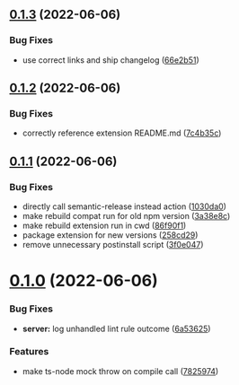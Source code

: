 ## [0.1.3](https://github.com/wtho/vscode-commit-pro/compare/v0.1.2...v0.1.3) (2022-06-06)


### Bug Fixes

* use correct links and ship changelog ([66e2b51](https://github.com/wtho/vscode-commit-pro/commit/66e2b51f958e22d109a9c26a3d82d0530ce277a0))

## [0.1.2](https://github.com/wtho/vscode-commit-pro/compare/v0.1.1...v0.1.2) (2022-06-06)


### Bug Fixes

* correctly reference extension README.md ([7c4b35c](https://github.com/wtho/vscode-commit-pro/commit/7c4b35cd4c4d6ec19bc2e31cb2660788e1db3a71))

## [0.1.1](https://github.com/wtho/vscode-commit-pro/compare/v0.1.0...v0.1.1) (2022-06-06)


### Bug Fixes

* directly call semantic-release instead action ([1030da0](https://github.com/wtho/vscode-commit-pro/commit/1030da08413ac0a1668e9157172f972cba4c694e))
* make rebuild compat run for old npm version ([3a38e8c](https://github.com/wtho/vscode-commit-pro/commit/3a38e8c3b127baf4983f9500b4128c6ef87d50f9))
* make rebuild extension run in cwd ([86f90f1](https://github.com/wtho/vscode-commit-pro/commit/86f90f139aac3e8a106b70f84ad9f085450f63d7))
* package extension for new versions ([258cd29](https://github.com/wtho/vscode-commit-pro/commit/258cd295a665543de063ccced79bd85d4756f73e))
* remove unnecessary postinstall script ([3f0e047](https://github.com/wtho/vscode-commit-pro/commit/3f0e047baecda718b3df58621a067d059d843aac))

# [0.1.0](https://github.com/wtho/vscode-commit-pro/compare/v0.0.1...v0.1.0) (2022-06-06)


### Bug Fixes

* **server:** log unhandled lint rule outcome ([6a53625](https://github.com/wtho/vscode-commit-pro/commit/6a53625bede86e0125bb629f026d708253a7754d))


### Features

* make ts-node mock throw on compile call ([7825974](https://github.com/wtho/vscode-commit-pro/commit/7825974af2f1f5bf2811a9748186c1493438faa3))
